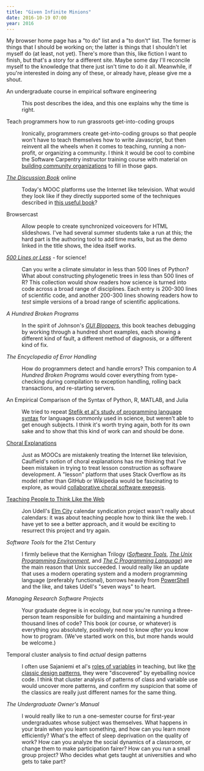 ```yaml
---
title: "Given Infinite Minions"
date: 2016-10-19 07:00
year: 2016
---
```

<p>
  My browser home page has a "to do" list and a "to don't" list.
  The former is things that I should be working on;
  the latter is things that I shouldn't let myself do
  (at least, not yet).
  There's more than this,
  like fiction I want to finish,
  but that's a story for a different site.
  Maybe some day I'll reconcile myself to the knowledge that
  there just isn't time to do it all.
  Meanwhile,
  if you're interested in doing any of these,
  or already have,
  please give me a shout.
</p>

<dl>

<dt>An undergraduate course in empirical software engineering</dt>
<dd>
  <p>
    This post describes the idea,
    and this one explains why the time is right.
  </p>
</dd>

<dt>Teach programmers how to run grassroots get-into-coding groups</dt>
<dd>
  <p>
    Ironically,
    programmers create get-into-coding groups so that people won't have to teach themselves how to write Javascript,
    but then reinvent all the wheels when it comes to teaching, running a non-profit, or organizing a community.
    I think it would be cool to combine the Software Carpentry instructor training course
    with material on <a href="https://www.amazon.com/Building-Powerful-Community-Organizations-Personal/dp/0977151808/">building community organizations</a>
    to fill in those gaps.
  </p>
</dd>

<dt><a href="https://www.amazon.com/Discussion-Book-Great-People-Talking/dp/1119049717/"><em>The Discussion Book</em></a> online</dt>
<dd>
  <p>
    Today's MOOC platforms use the Internet like television.
    What would they look like if they directly supported some of the techniques described in
    <a href="https://www.amazon.com/Discussion-Book-Great-People-Talking/dp/1119049717/">this useful book</a>?
  </p>
</dd>

<dt>Browsercast</dt>
<dd>
  <p>
    Allow people to create synchronized voiceovers for HTML slideshows.
    I've had several summer students take a run at this;
    the hard part is the authoring tool to add time marks,
    but as the demo linked in the title shows,
    the idea itself works.
  </p>
</dd>

<dt><a href="http://aosabook.org/en/buy.html#fh"><em>500 Lines or Less</em></a> - for science!</dt>
<dd>
  <p>
    Can you write a climate simulator in less than 500 lines of Python?
    What about constructing phylogenetic trees in less than 500 lines of R?
    This collection would show readers how science is turned into code across a broad range of disciplines.
    Each entry is 200-300 lines of scientific code,
    and another 200-300 lines showing readers how to <em>test</em> simple versions of a broad range of scientific applications.
  </p>
</dd>

<dt><em>A Hundred Broken Programs</em></dt>
<dd>
  <p>
    In the spirit of Johnson's <a href="https://www.amazon.com/GUI-Bloopers-2-0-Second-Technologies/dp/0123706432/"><em>GUI Bloopers</em></a>,
    this book teaches debugging by working through a hundred short examples,
    each showing a different kind of fault, a different method of diagnosis, or a different kind of fix.
  </p>
</dd>

<dt><em>The Encyclopedia of Error Handling</em></dt>
<dd>
  <p>
    How do programmers detect and handle errors?
    This companion to <em>A Hundred Broken Programs</em> would cover everything from type-checking during compilation
    to exception handling, rolling back transactions, and re-starting servers.
  </p>
</dd>

<dt>An Empirical Comparison of the Syntax of Python, R, MATLAB, and Julia</dt>
<dd>
  <p>
    We tried to repeat <a href="http://neverworkintheory.org/2014/01/29/stefik-siebert-syntax.html">Stefik et al's study of programming language syntax</a>
    for languages commonly used in science,
    but weren't able to get enough subjects.
    I think it's worth trying again,
    both for its own sake and to show that this kind of work can and should be done.
  </p>
</dd>

<dt><a href="https://hapgood.us/2016/05/13/choral-explanations/">Choral Explanations</a></dt>
<dd>
  <p>
    Just as MOOCs are mistakenly treating the Internet like television,
    Caulfield's notion of choral explanations has me thinking that
    I've been mistaken in trying to treat lesson construction as software development.
    A "lesson" platform that uses Stack Overflow as its model rather than GitHub or Wikipedia
    would be fascinating to explore,
    as would <a href="{{'/2016/09/12/collaborative-choral-software-exegesis/' | relative_url}}">collaborative choral software exegesis</a>.
  </p>
</dd>

<dt><a href="https://blog.jonudell.net/2011/01/24/seven-ways-to-think-like-the-web/">Teaching People to Think Like the Web</a></dt>
<dd>
  <p>
    Jon Udell's <a href="https://blog.jonudell.net/elmcity-project-faq/">Elm City</a> calendar syndication project wasn't really about calendars:
    it was about teaching people how to think like the web.
    I have yet to see a better approach,
    and it would be exciting to resurrect this project and try again.
  </p>
</dd>

<dt><em>Software Tools</em> for the 21st Century</dt>
<dd>
  <p>
    I firmly believe that the Kernighan Trilogy
    (<a href="https://www.amazon.com/Software-Tools-Brian-W-Kernighan/dp/020103669X/"><em>Software Tools</em></a>,
    <a href="https://www.amazon.com/Unix-Programming-Environment-Prentice-Hall-Software/dp/013937681X/"><em>The Unix Programming Environment</em></a>,
    and <a href="https://www.amazon.com/Programming-Language-Brian-W-Kernighan/dp/0131103628/"><em>The C Programming Language</em></a>)
    are the main reason that Unix succeeded.
    I would really like an update that uses a modern operating system and a modern programming language (preferably functional),
    borrows heavily from <a href="https://en.wikipedia.org/wiki/PowerShell">PowerShell</a> and the like,
    and takes Udell's "seven ways" to heart.
  </p>
</dd>

<dt><em>Managing Research Software Projects</em></dt>
<dd>
  <p>
    Your graduate degree is in ecology,
    but now you're running a three-person team responsible for building and maintaining a hundred thousand lines of code?
    This book (or course, or whatever) is everything you absolutely, positively need to know
    <em>after</em> you know how to program.
    (We've started work on this,
    but more hands would be welcome.)
  </p>
</dd>

<dt>Temporal cluster analysis to find <em>actual</em> design patterns</dt>
<dd>
  <p>
    I often use Sajaniemi et al's <a href="http://www.cs.joensuu.fi/~saja/var_roles/stud_vers/stud_Python3_eng.html">roles of variables</a> in teaching,
    but like <a href="https://www.amazon.com/Design-Patterns-Elements-Reusable-Object-Oriented/dp/0201633612/">the classic design patterns</a>,
    they were "discovered" by eyeballing novice code.
    I think that cluster analysis of patterns of class and variable use would uncover more patterns,
    and confirm my suspicion that some of the classics are really just different names for the same thing.
  </p>
</dd>

<dt><em>The Undergraduate Owner's Manual</em></dt>
<dd>
  <p>
    I would really like to run a one-semester course for first-year undergraduates whose subject was themselves.
    What happens in your brain when you learn something, and how can you learn more efficiently?
    What's the effect of sleep deprivation on the quality of work?
    How can you analyze the social dynamics of a classroom, or change them to make participation fairer?
    How can you run a small group project?
    Who decides what gets taught at universities and who gets to take part?
  </p>
</dd>

</dl>

